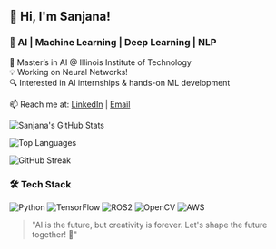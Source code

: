 ## 👋 Hi, I'm Sanjana!
### 🚀 AI | Machine Learning | Deep Learning | NLP 
🔬 Master’s in AI @ Illinois Institute of Technology  
💡 Working on Neural Networks!                                                                                                                                               
🔍 Interested in AI internships & hands-on ML development  

📫 Reach me at: [LinkedIn](https://www.linkedin.com/in/sanjanarayarala) | [Email](mailto:sanju.rayarala@gmail.com)

![Sanjana's GitHub Stats](https://github-readme-stats.vercel.app/api?username=sanjanarayarala&show_icons=true&theme=radical)

![Top Languages](https://github-readme-stats.vercel.app/api/top-langs/?username=sanjanarayarala&layout=compact&theme=tokyonight)

![GitHub Streak](https://github-readme-streak-stats.herokuapp.com/?user=sanjanarayarala&theme=dark)

### 🛠 Tech Stack
![Python](https://img.shields.io/badge/Python-3776AB?style=for-the-badge&logo=python&logoColor=white)
![TensorFlow](https://img.shields.io/badge/TensorFlow-FF6F00?style=for-the-badge&logo=tensorflow&logoColor=white)
![ROS2](https://img.shields.io/badge/ROS2-22314E?style=for-the-badge&logo=ros&logoColor=white)
![OpenCV](https://img.shields.io/badge/OpenCV-5C3EE8?style=for-the-badge&logo=opencv&logoColor=white)
![AWS](https://img.shields.io/badge/AWS-FF9900?style=for-the-badge&logo=amazon-aws&logoColor=white)

> "AI is the future, but creativity is forever. Let's shape the future together! 🚀"




